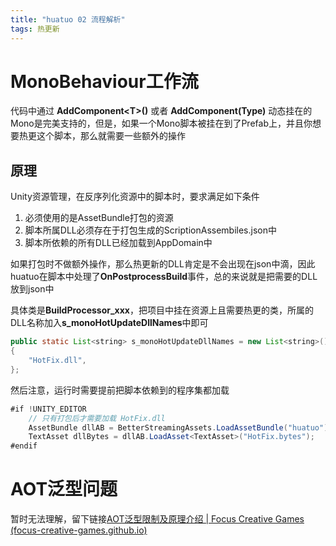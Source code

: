 ```yaml
---
title: "huatuo 02 流程解析"
tags: 热更新
---
```

# MonoBehaviour工作流
代码中通过 **AddComponent\<T>()** 或者 **AddComponent(Type)** 动态挂在的Mono是完美支持的，但是，如果一个Mono脚本被挂在到了Prefab上，并且你想要热更这个脚本，那么就需要一些额外的操作
## 原理
Unity资源管理，在反序列化资源中的脚本时，要求满足如下条件
1. 必须使用的是AssetBundle打包的资源
2. 脚本所属DLL必须存在于打包生成的ScriptionAssembiles.json中
3. 脚本所依赖的所有DLL已经加载到AppDomain中

如果打包时不做额外操作，那么热更新的DLL肯定是不会出现在json中滴，因此huatuo在脚本中处理了**OnPostprocessBuild**事件，总的来说就是把需要的DLL放到json中

具体类是**BuildProcessor_xxx**，把项目中挂在资源上且需要热更的类，所属的DLL名称加入**s_monoHotUpdateDllNames**中即可
```java
public static List<string> s_monoHotUpdateDllNames = new List<string>()  
{  
    "HotFix.dll",  
};
```

然后注意，运行时需要提前把脚本依赖到的程序集都加载
```java
#if !UNITY_EDITOR
	// 只有打包后才需要加载 HotFix.dll
	AssetBundle dllAB = BetterStreamingAssets.LoadAssetBundle("huatuo");
	TextAsset dllBytes = dllAB.LoadAsset<TextAsset>("HotFix.bytes");
#endif
```
# AOT泛型问题
暂时无法理解，留下链接[AOT泛型限制及原理介绍 | Focus Creative Games (focus-creative-games.github.io)](https://focus-creative-games.github.io/huatuo/performance/generic_limit/#aot%E6%B3%9B%E5%9E%8B%E7%9A%84%E9%97%AE%E9%A2%98)